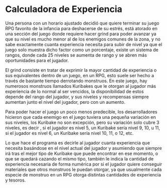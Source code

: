 # Calculadora de Experiencia
Una persona con un horario ajustado decidió que quiere terminar su juego RPG favorito de la infancia para deshacerse de su estrés, está atorado en una sección del juego donde requiere hacer grind para poder avanzar ya que su nivel es mucho menor al de los enemigos comunes de la zona, y no sabe exactamente cuanta experiencia necesita para subir de nivel ya que el juego solo muestra dicho factor como un porcentaje, existe un sistema de rangos, donde cada 25 niveles se aumenta de rango y se abren más oportunidades para el jugador.

El grind consiste en tratar de exprimir la mayor cantidad de experiencia o sus equivalentes dentro de un juego, en un RPG, esto suele ser hecho a través de bastante tiempo derrotando monstruos. En este juego, hay numerosos monstruos llamados Kuribakes que le otorgan al jugador más experiencia de lo normal al ser vencidos, la disponibilidad de estos depende del rango del jugador, y sus niveles y recompensas siempre aumentan junto el nivel del jugador, pero con un aumento.

Para poder hacer el juego un poco menos predecible, los desarrolladores hicieron que cada enemigo en el juego tuviera una pequeña variación en sus niveles, los Kuribake no son excepción, pero su variación solo cubre 3 niveles, es decir , si el jugador es nivel 5, un Kuribake sería nivel 9, 10, u 11, si el jugador es nivel 6, un Kuribake sería nivel 10, 11, o 12, etc. 

Lo que hace el programa es decirle al jugador cuanta experiencia que necesita basándose en el nivel actual del jugador y asumiendo que siempre irá tras el mejor tipo de Kuribake que puede encontrar en ese momento, o que se quedará cazando el mismo tipo, también le indica la cantidad de experiencia necesaria de forma numérica por si el jugador quiere conseguir materiales que otros monstruos le puedan otorgar, ya que usualmente cada especie de monstruo en un RPG otorga distintas cantidades de experiencia y tesoros.
